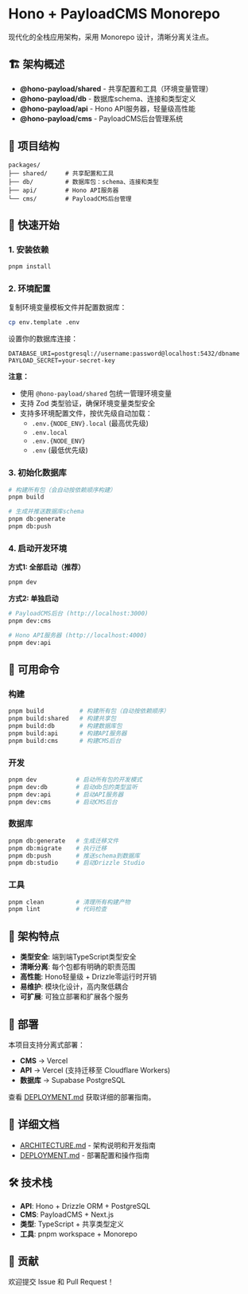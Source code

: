 # Hono + PayloadCMS Monorepo

现代化的全栈应用架构，采用 Monorepo 设计，清晰分离关注点。

## 🏗️ 架构概述

- **@hono-payload/shared** - 共享配置和工具（环境变量管理）
- **@hono-payload/db** - 数据库schema、连接和类型定义
- **@hono-payload/api** - Hono API服务器，轻量级高性能
- **@hono-payload/cms** - PayloadCMS后台管理系统

## 📁 项目结构

```
packages/
├── shared/     # 共享配置和工具
├── db/         # 数据库包：schema、连接和类型
├── api/        # Hono API服务器
└── cms/        # PayloadCMS后台管理
```

## 🚀 快速开始

### 1. 安装依赖

```bash
pnpm install
```

### 2. 环境配置

复制环境变量模板文件并配置数据库：

```bash
cp env.template .env
```

设置你的数据库连接：

```env
DATABASE_URI=postgresql://username:password@localhost:5432/dbname
PAYLOAD_SECRET=your-secret-key
```

**注意：** 
- 使用 `@hono-payload/shared` 包统一管理环境变量
- 支持 Zod 类型验证，确保环境变量类型安全
- 支持多环境配置文件，按优先级自动加载：
  - `.env.{NODE_ENV}.local` (最高优先级)
  - `.env.local` 
  - `.env.{NODE_ENV}` 
  - `.env` (最低优先级)

### 3. 初始化数据库

```bash
# 构建所有包（会自动按依赖顺序构建）
pnpm build

# 生成并推送数据库schema
pnpm db:generate
pnpm db:push
```

### 4. 启动开发环境

**方式1: 全部启动（推荐）**
```bash
pnpm dev
```

**方式2: 单独启动**
```bash
# PayloadCMS后台 (http://localhost:3000)
pnpm dev:cms

# Hono API服务器 (http://localhost:4000)
pnpm dev:api
```

## 📝 可用命令

### 构建
```bash
pnpm build          # 构建所有包（自动按依赖顺序）
pnpm build:shared   # 构建共享包
pnpm build:db       # 构建数据库包
pnpm build:api      # 构建API服务器
pnpm build:cms      # 构建CMS后台
```

### 开发
```bash
pnpm dev           # 启动所有包的开发模式
pnpm dev:db        # 启动db包的类型监听
pnpm dev:api       # 启动API服务器
pnpm dev:cms       # 启动CMS后台
```

### 数据库
```bash
pnpm db:generate   # 生成迁移文件
pnpm db:migrate    # 执行迁移
pnpm db:push       # 推送schema到数据库
pnpm db:studio     # 启动Drizzle Studio
```

### 工具
```bash
pnpm clean         # 清理所有构建产物
pnpm lint          # 代码检查
```

## 🌟 架构特点

- **类型安全**: 端到端TypeScript类型安全
- **清晰分离**: 每个包都有明确的职责范围
- **高性能**: Hono轻量级 + Drizzle零运行时开销
- **易维护**: 模块化设计，高内聚低耦合
- **可扩展**: 可独立部署和扩展各个服务

## 🚀 部署

本项目支持分离式部署：

- **CMS** → Vercel
- **API** → Vercel (支持迁移至 Cloudflare Workers)
- **数据库** → Supabase PostgreSQL

查看 [DEPLOYMENT.md](./DEPLOYMENT.md) 获取详细的部署指南。

## 📖 详细文档

- [ARCHITECTURE.md](./ARCHITECTURE.md) - 架构说明和开发指南
- [DEPLOYMENT.md](./DEPLOYMENT.md) - 部署配置和操作指南

## 🛠️ 技术栈

- **API**: Hono + Drizzle ORM + PostgreSQL
- **CMS**: PayloadCMS + Next.js
- **类型**: TypeScript + 共享类型定义
- **工具**: pnpm workspace + Monorepo

## 🤝 贡献

欢迎提交 Issue 和 Pull Request！